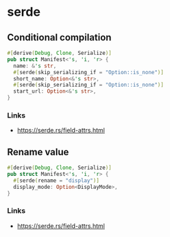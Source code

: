 # serde

## Conditional compilation
```rust
#[derive(Debug, Clone, Serialize)]
pub struct Manifest<'s, 'i, 'r> {
  name: &'s str,
  #[serde(skip_serializing_if = "Option::is_none")]
  short_name: Option<&'s str>,
  #[serde(skip_serializing_if = "Option::is_none")]
  start_url: Option<&'s str>,
}
```

### Links
- https://serde.rs/field-attrs.html

## Rename value
```rust
#[derive(Debug, Clone, Serialize)]
pub struct Manifest<'s, 'i, 'r> {
  #[serde(rename = "display")]
  display_mode: Option<DisplayMode>,
}
```

### Links
- https://serde.rs/field-attrs.html
